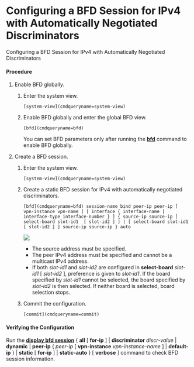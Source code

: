 Configuring a BFD Session for IPv4 with Automatically Negotiated Discriminators
===============================================================================

Configuring a BFD Session for IPv4 with Automatically Negotiated Discriminators

#### Procedure

1. Enable BFD globally.
   1. Enter the system view.
      
      
      ```
      [system-view](cmdqueryname=system-view)
      ```
   2. Enable BFD globally and enter the global BFD view.
      
      
      ```
      [bfd](cmdqueryname=bfd)
      ```
      
      You can set BFD parameters only after running the [**bfd**](cmdqueryname=bfd) command to enable BFD globally.
2. Create a BFD session.
   1. Enter the system view.
      
      
      ```
      [system-view](cmdqueryname=system-view)
      ```
   2. Create a static BFD session for IPv4 with automatically negotiated discriminators.
      
      
      ```
      [bfd](cmdqueryname=bfd) session-name bind peer-ip peer-ip [ vpn-instance vpn-name ] [ interface { interface-name | interface-type interface-number } ] { source-ip source-ip [ select-board slot-id1  [ slot-id2 ] ] | [ select-board slot-id1 [ slot-id2 ] ] source-ip source-ip } auto
      ```
      ![](public_sys-resources/note_3.0-en-us.png) 
      * The source address must be specified.
      * The peer IPv4 address must be specified and cannot be a multicast IPv4 address.
      * If both *slot-id1* and *slot-id2* are configured in **select-board** *slot-id1* [ *slot-id2* ], preference is given to *slot-id1*. If the board specified by *slot-id1* cannot be selected, the board specified by *slot-id2* is then selected. If neither board is selected, board selection stops.
   3. Commit the configuration.
      
      
      ```
      [commit](cmdqueryname=commit)
      ```

#### Verifying the Configuration

Run the [**display bfd session**](cmdqueryname=display+bfd+session) { **all** [ **for-ip** ] | **discriminator** *discr-value* | **dynamic** | **peer-ip** { *peer-ip* [ **vpn-instance** *vpn-instance-name* ] | **default-ip** } | **static** [ **for-ip** ] | **static-auto** } [ **verbose** ] command to check BFD session information.